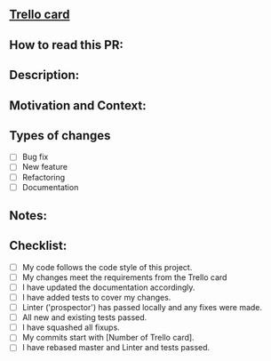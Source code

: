 <!--- Provide a general summary of your changes in the Title above -->
<!--- Start with [Number of task from Trello] -->

## [Trello card]()

## How to read this PR: 

## Description:
<!--- Describe your changes in detail -->

## Motivation and Context:
<!--- Why is this change required? What problem does it solve? -->

## Types of changes
<!--- What types of changes does your code introduce? Put an `x` in all the boxes that apply: -->
- [ ] Bug fix
- [ ] New feature
- [ ] Refactoring
- [ ] Documentation

## Notes:
<!--- Add if the task depends on another task, or there are something specific in task or implementation -->

## Checklist:
<!--- Go over all the following points, and put an `x` in all the boxes that apply. -->
- [ ] My code follows the code style of this project.
- [ ] My changes meet the requirements from the Trello card
- [ ] I have updated the documentation accordingly.
- [ ] I have added tests to cover my changes.
- [ ] Linter ('prospector') has passed locally and any fixes were made.
- [ ] All new and existing tests passed.
- [ ] I have squashed all fixups.
- [ ] My commits start with [Number of Trello card].
- [ ] I have rebased master and Linter and tests passed.
